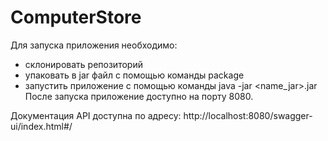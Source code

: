 # ComputerStore

Для запуска приложения необходимо:
 - склонировать репозиторий 
 - упаковать в jar файл с помощью команды package
 - запустить приложение с помощью команды java -jar <name_jar>.jar
После запуска приложение доступно на порту 8080.

Документация API доступна по адресу:
http://localhost:8080/swagger-ui/index.html#/
